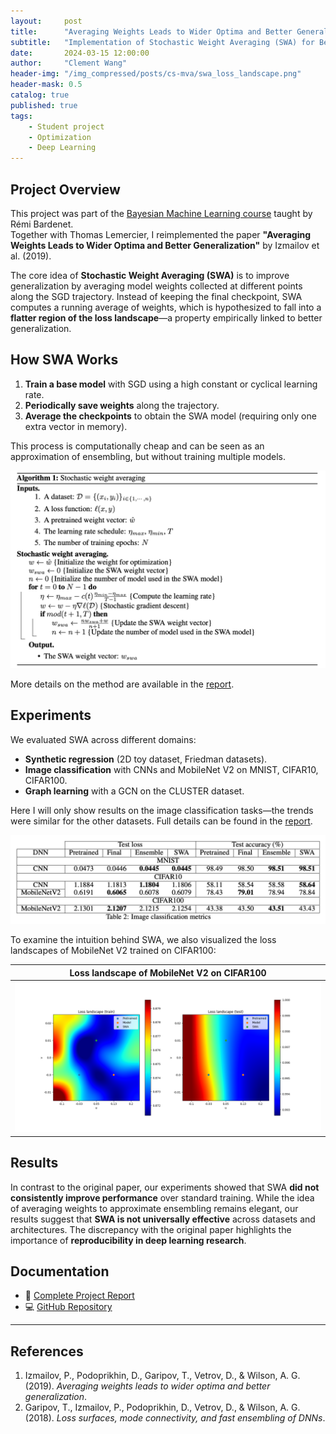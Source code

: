 ```yaml
---
layout:     post
title:      "Averaging Weights Leads to Wider Optima and Better Generalization"
subtitle:   "Implementation of Stochastic Weight Averaging (SWA) for Better Generalization"
date:       2024-03-15 12:00:00
author:     "Clement Wang"
header-img: "/img_compressed/posts/cs-mva/swa_loss_landscape.png"
header-mask: 0.5
catalog: true
published: true
tags:
    - Student project
    - Optimization
    - Deep Learning
---
```


## Project Overview

This project was part of the [Bayesian Machine Learning course](https://github.com/rbardenet/bml-course) taught by Rémi Bardenet.  
Together with Thomas Lemercier, I reimplemented the paper **"Averaging Weights Leads to Wider Optima and Better Generalization"** by Izmailov et al. (2019).  

The core idea of **Stochastic Weight Averaging (SWA)** is to improve generalization by averaging model weights collected at different points along the SGD trajectory. Instead of keeping the final checkpoint, SWA computes a running average of weights, which is hypothesized to fall into a **flatter region of the loss landscape**—a property empirically linked to better generalization.  


## How SWA Works

1. **Train a base model** with SGD using a high constant or cyclical learning rate.  
2. **Periodically save weights** along the trajectory.  
3. **Average the checkpoints** to obtain the SWA model (requiring only one extra vector in memory).  

This process is computationally cheap and can be seen as an approximation of ensembling, but without training multiple models.  

![SWA algorithm](/img_compressed/posts/cs-mva/swa_algo.png)

More details on the method are available in the [report](https://raw.githubusercontent.com/clementw168/BayesianML-SWA/main/BayesianML_Report.pdf).  


## Experiments

We evaluated SWA across different domains:  

- **Synthetic regression** (2D toy dataset, Friedman datasets).  
- **Image classification** with CNNs and MobileNet V2 on MNIST, CIFAR10, CIFAR100.  
- **Graph learning** with a GCN on the CLUSTER dataset.  

Here I will only show results on the image classification tasks—the trends were similar for the other datasets. Full details can be found in the [report](https://raw.githubusercontent.com/clementw168/BayesianML-SWA/main/BayesianML_Report.pdf).  

![Results on image classification](/img_compressed/posts/cs-mva/swa_image.png)

To examine the intuition behind SWA, we also visualized the loss landscapes of MobileNet V2 trained on CIFAR100:  

| Loss landscape of MobileNet V2 on CIFAR100 |
|:------------------------------------------:|
| ![Visualization](/img_compressed/posts/cs-mva/swa_loss_landscape.png) |


## Results

In contrast to the original paper, our experiments showed that SWA **did not consistently improve performance** over standard training. While the idea of averaging weights to approximate ensembling remains elegant, our results suggest that **SWA is not universally effective** across datasets and architectures. The discrepancy with the original paper highlights the importance of **reproducibility in deep learning research**.  


## Documentation

- 📄 [Complete Project Report](https://raw.githubusercontent.com/ThomasLEMERCIER/BayesianML-SWA/main/BayesianML_Report.pdf)  
- 💻 [GitHub Repository](https://github.com/ThomasLEMERCIER/BayesianML-SWA)  

---

## References

1. Izmailov, P., Podoprikhin, D., Garipov, T., Vetrov, D., & Wilson, A. G. (2019). *Averaging weights leads to wider optima and better generalization*.  
2. Garipov, T., Izmailov, P., Podoprikhin, D., Vetrov, D., & Wilson, A. G. (2018). *Loss surfaces, mode connectivity, and fast ensembling of DNNs*.  
